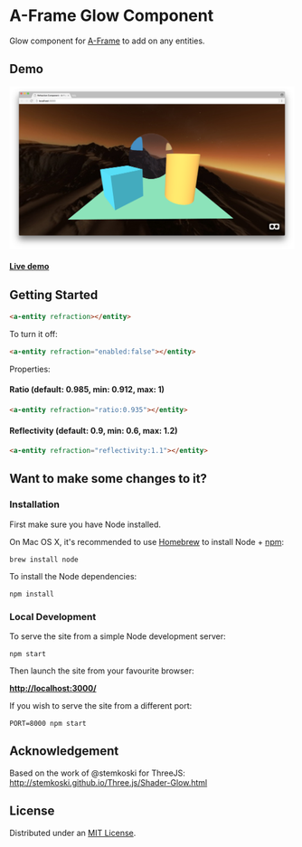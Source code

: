 # A-Frame Glow Component

Glow component for [A-Frame](https://aframe.io) to add on any entities.

## Demo

![Alt text](static/screenshot.png)

#### [Live demo](https://etiennepinchon.github.io/aframe-refraction/)

## Getting Started

```html
<a-entity refraction></entity>
```

To turn it off:

```html
<a-entity refraction="enabled:false"></entity>
```

Properties:

#### Ratio (default: 0.985, min: 0.912, max: 1)

```html
<a-entity refraction="ratio:0.935"></entity>
```

#### Reflectivity (default: 0.9, min: 0.6, max: 1.2)

```html
<a-entity refraction="reflectivity:1.1"></entity>
```

## Want to make some changes to it?

### Installation

First make sure you have Node installed.

On Mac OS X, it's recommended to use [Homebrew](http://brew.sh/) to install Node + [npm](https://www.npmjs.com):

    brew install node

To install the Node dependencies:

    npm install


### Local Development

To serve the site from a simple Node development server:

    npm start

Then launch the site from your favourite browser:

[__http://localhost:3000/__](http://localhost:3000/)

If you wish to serve the site from a different port:

    PORT=8000 npm start


## Acknowledgement

Based on the work of @stemkoski for ThreeJS:
http://stemkoski.github.io/Three.js/Shader-Glow.html

## License

Distributed under an [MIT License](LICENSE).
